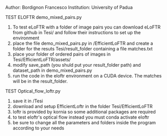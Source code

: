 Author: Bordignon Francesco 
Institution: University of Padua

TEST ELOFTR demo_mixed_pairs.py
1) To test eLoFTR with a folder of image pairs you can download eLoFTR from github in Tesi/ and follow their instructions to set up the environment
2) place the file demo_mixed_pairs.py in /EfficientLoFTR and create a folder for the resuts Tesi/result_folder containing a file matches.txt
3) place your folder of ordered pairs of images in Tesi/EfficientLoFTR/assets/
4) modify save_path (you shuld put your result_folder path) and dataset_path in demo_mixed_pairs.py
5) run the code in the eloftr environment on a CUDA device. The matches will be in the result_folder.

TEST Optical_flow_loftr.py
1) save it in /Tesi
2) download and setup EfficientLoftr in the folder Tesi/EfficientLoFTR
3) loftr is provided by kornia so some additional packages are required
4) to test eloftr's optical flow instead you must conda activate eloftr
5) be sure to change all the parameters and folders inside the program according to your needs
